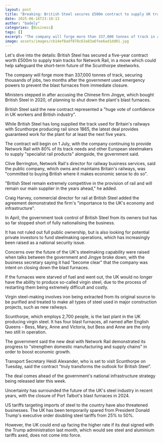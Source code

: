 ```yaml
---
layout: post
title: "Breaking: British Steel secures £500m contract to supply UK train tracks"
date: 2025-06-16T23:10:13
author: "badely"
categories: [Business]
tags: []
excerpt: "The company will forge more than 337,000 tonnes of track in a deal safeguarding its future for the next five years."
image: assets/images/cb14ef8adf878c63a83a6fee6ad1dd01.jpg
---
```


Let's dive into the details: British Steel has secured a five-year contract worth £500m to supply train tracks for Network Rail, in a move which could help safeguard the short-term future of the Scunthorpe steelworks.

The company will forge more than 337,000 tonnes of track, securing thousands of jobs, two months after the government used emergency powers to prevent the blast furnaces from immediate closure.

Ministers stepped in after accusing the Chinese firm Jingye, which bought British Steel in 2020, of planning to shut down the plant's blast furnaces.

British Steel said the new contract represented a "huge vote of confidence in UK workers and British industry".

While British Steel has long supplied the track used for Britain's railways with Scunthorpe producing rail since 1865, the latest deal provides guaranteed work for the plant for at least the next five years. 

The contract will begin on 1 July, with the company continuing to provide Network Rail with 80% of its track needs and other European steelmakers to supply "specialist rail products" alongside, the government said.

Clive Berrington, Network Rail's director for railway business services, said the public company, which owns and maintains Britain's railways, was "committed to buying British where it makes economic sense to do so".

"British Steel remain extremely competitive in the provision of rail and will remain our main supplier in the years ahead," he added.

Craig Harvey, commercial director for rail at British Steel added the agreement demonstrated the firm's "importance to the UK's economy and infrastructure".

In April, the government took control of British Steel from its owners but has so far stopped short of fully nationalising the business. 

It has not ruled out full public ownership, but is also looking for potential private investors to fund steelmaking operations, which has increasingly been raised as a national security issue.

Concerns over the future of the UK's steelmaking capability were raised when talks between the government and Jingye broke down, with the business secretary saying it had "become clear" that the company was intent on closing down the blast furnaces.

If the furnaces were starved of fuel and went out, the UK would no longer have the ability to produce so-called virgin steel, due to the process of restarting them being extremely difficult and costly.

Virgin steel-making involves iron being extracted from its original source to be purified and treated to make all types of steel used in major construction projects, such as new railways.

Scunthorpe, which employs 2,700 people, is the last plant in the UK producing virgin steel. It has four blast furnaces, all named after English Queens - Bess, Mary, Anne and Victoria, but Bess and Anne are the only two still in operation.

The government said the new deal with Network Rail demonstrated its progress to "strengthen domestic manufacturing and supply chains" in order to boost economic growth.

Transport Secretary Heidi Alexander, who is set to visit Scunthorpe on Tuesday, said the contract "truly transforms the outlook for British Steel".

The deal comes ahead of the government's national infrastructure strategy being released later this week.

Uncertainty has surrounded the future of the UK's steel industry in recent years, with the closure of Port Talbot's blast furnaces in 2024.

US tariffs targeting imports of steel to the country have also threatened businesses. The UK has been temporarily spared from President Donald Trump's executive order doubling steel tariffs from 25% to 50%.

However, the UK could end up facing the higher rate if its deal signed with the Trump administration last month, which would see steel and aluminium tariffs axed, does not come into force.

